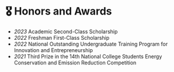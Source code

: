 # 🎖 Honors and Awards
- *2023* Academic Second-Class Scholarship
- *2022* Freshman First-Class Scholarship
- *2022* National Outstanding Undergraduate Training Program for Innovation and Entrepreneurship
- *2021* Third Prize in the 14th National College Students Energy Conservation and Emission Reduction Competition
